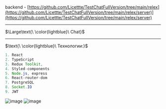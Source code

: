 backend - [https://github.com/Licettte/TestChatFullVersion/tree/main/relex](https://github.com/Licettte/TestChatFullVersion/tree/main/relex/server)](https://github.com/Licettte/TestChatFullVersion/tree/main/relex/server)
____
$\Large\text{\ \color{lightblue}\ Chat}$
____

$\text{\ \color{lightblue}\   Технологии:\}$  

```java
1. React
2. TypeScript
3. Redux Toolkit, 
4. Styled-components
5. Node.js, express
6. React-router-dom
7. PostgreSQL
8. Socket.IO
9. JWT
```


![image](https://github.com/Licettte/testChat/assets/80988747/c3dcbbb1-1947-4dce-84d1-cd117a4f785a)
![image](https://github.com/Licettte/testChat/assets/80988747/81934001-9df5-462b-9e05-04075714c8eb)


